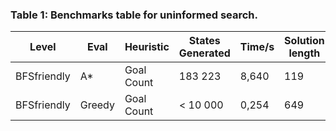 ### Table 1: Benchmarks table for uninformed search.

| Level             | Eval   | Heuristic  | States Generated | Time/s  | Solution length |
|-------------------|--------|------------|------------------|---------|-----------------|
| BFSfriendly       | A*     | Goal Count | 183 223          | 8,640   | 119             |
| BFSfriendly       | Greedy | Goal Count | < 10 000         | 0,254   | 649             |
